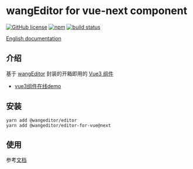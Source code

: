 # wangEditor for vue-next component

[![GitHub license](https://img.shields.io/badge/license-MIT-blue.svg)](https://github.com/facebook/react/blob/main/LICENSE) [![npm](https://img.shields.io/npm/v/@wangeditor/editor-for-vue/next.svg)](https://www.npmjs.com/package/@wangeditor/editor-for-vue/v/next) [![build status](https://github.com/wangeditor-team/wangEditor-for-vue3/actions/workflows/npm-publish.yml/badge.svg?branch=main)](https://github.com/wangeditor-team/wangEditor-for-vue3/actions)

[English documentation](./README-en.md)

## 介绍

基于 [wangEditor](https://www.wangeditor.com/) 封装的开箱即用的 [Vue3 组件](https://www.wangeditor.com/v5/for-frame.html#vue3)

- [vue3组件在线demo](https://codesandbox.io/s/wangeditor-vue3-demo-forked-hhist5)

## 安装

```shell
yarn add @wangeditor/editor
yarn add @wangeditor/editor-for-vue@next
```

## 使用

参考[文档](https://www.wangeditor.com/v5/for-frame.html#vue3)
